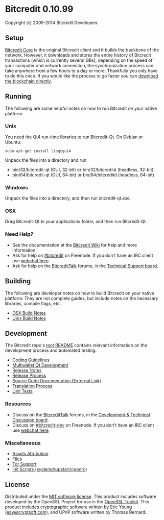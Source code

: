 Bitcredit 0.10.99
=====================

Copyright (c) 2009-2014 Bitcredit Developers


Setup
---------------------
[Bitcredit Core](http://bitcredit.org/en/download) is the original Bitcredit client and it builds the backbone of the network. However, it downloads and stores the entire history of Bitcredit transactions (which is currently several GBs); depending on the speed of your computer and network connection, the synchronization process can take anywhere from a few hours to a day or more. Thankfully you only have to do this once. If you would like the process to go faster you can [download the blockchain directly](bootstrap.md).

Running
---------------------
The following are some helpful notes on how to run Bitcredit on your native platform. 

### Unix

You need the Qt4 run-time libraries to run Bitcredit-Qt. On Debian or Ubuntu:

	sudo apt-get install libqtgui4

Unpack the files into a directory and run:

- bin/32/bitcredit-qt (GUI, 32-bit) or bin/32/bitcreditd (headless, 32-bit)
- bin/64/bitcredit-qt (GUI, 64-bit) or bin/64/bitcreditd (headless, 64-bit)



### Windows

Unpack the files into a directory, and then run bitcredit-qt.exe.

### OSX

Drag Bitcredit-Qt to your applications folder, and then run Bitcredit-Qt.

### Need Help?

* See the documentation at the [Bitcredit Wiki](https://en.bitcredit.it/wiki/Main_Page)
for help and more information.
* Ask for help on [#bitcredit](http://webchat.freenode.net?channels=bitcredit) on Freenode. If you don't have an IRC client use [webchat here](http://webchat.freenode.net?channels=bitcredit).
* Ask for help on the [BitcreditTalk](https://bitcredittalk.org/) forums, in the [Technical Support board](https://bitcredittalk.org/index.php?board=4.0).

Building
---------------------
The following are developer notes on how to build Bitcredit on your native platform. They are not complete guides, but include notes on the necessary libraries, compile flags, etc.

- [OSX Build Notes](build-osx.md)
- [Unix Build Notes](build-unix.md)

Development
---------------------
The Bitcredit repo's [root README](https://github.com/bitcredit/bitcredit/blob/master/README.md) contains relevant information on the development process and automated testing.

- [Coding Guidelines](coding.md)
- [Multiwallet Qt Development](multiwallet-qt.md)
- [Release Notes](release-notes.md)
- [Release Process](release-process.md)
- [Source Code Documentation (External Link)](https://dev.visucore.com/bitcredit/doxygen/)
- [Translation Process](translation_process.md)
- [Unit Tests](unit-tests.md)

### Resources
* Discuss on the [BitcreditTalk](https://bitcredittalk.org/) forums, in the [Development & Technical Discussion board](https://bitcredittalk.org/index.php?board=6.0).
* Discuss on [#bitcredit-dev](http://webchat.freenode.net/?channels=bitcredit) on Freenode. If you don't have an IRC client use [webchat here](http://webchat.freenode.net/?channels=bitcredit-dev).

### Miscellaneous
- [Assets Attribution](assets-attribution.md)
- [Files](files.md)
- [Tor Support](tor.md)
- [Init Scripts (systemd/upstart/openrc)](init.md)

License
---------------------
Distributed under the [MIT software license](http://www.opensource.org/licenses/mit-license.php).
This product includes software developed by the OpenSSL Project for use in the [OpenSSL Toolkit](https://www.openssl.org/). This product includes
cryptographic software written by Eric Young ([eay@cryptsoft.com](mailto:eay@cryptsoft.com)), and UPnP software written by Thomas Bernard.
